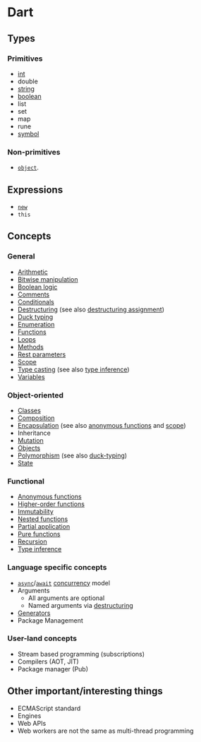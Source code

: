 # Dart

## Types

### Primitives

- [int][type-number]
- double
- [string][type-string]
- [boolean][type-boolean]
- list
- set
- map
- rune
- [symbol][type-symbol]

### Non-primitives

- [`object`][type-object].

[type-boolean]: ../../types/boolean.md
[type-function]: ../../types/function.md
[type-number]: ../../types/number.md
[type-object]: ../../types/object.md
[type-string]: ../../types/string.md
[type-symbol]: ../../types/symbol.md

## Expressions

- [`new`][keyword-new]
- `this`

## Concepts

### General

- [Arithmetic][concept-arithmetic]
- [Bitwise manipulation][concept-bitwise-manipulation]
- [Boolean logic][concept-boolean-logic]
- [Comments][concept-comments]
- [Conditionals][concept-conditionals]
- [Destructuring][concept-destructuring] (see also [destructuring assignment][concept-destructuring-assignment])
- [Duck typing][concept-duck-typing]
- [Enumeration][concept-enumeration]
- [Functions][concept-functions]
- [Loops][concept-loops]
- [Methods][concept-methods]
- [Rest parameters][concept-rest-parameters]
- [Scope][concept-scope]
- [Type casting][concept-type-casting] (see also [type inference][concept-type-inference])
- [Variables][concept-variables]

[concept-arithmetic]: ../../concepts/arithmetic.md
[concept-bitwise-manipulation]: ../../concepts/bitwise_manipulation.md
[concept-boolean-logic]: ../../concepts/boolean_logic.md
[concept-comments]: ../../concepts/comments.md
[concept-conditionals]: ../../concepts/conditionals.md
[concept-destructuring]: ../../concepts/destructuring.md
[concept-destructuring-assignment]: ../../concepts/destructuring_assignment.md
[concept-duck-typing]: ../../concepts/duck_typing.md
[concept-enumeration]: ../../concepts/enumeration.md
[concept-functions]: ../../concepts/functions.md
[concept-loops]: ../../concepts/loops.md
[concept-methods]: ../../concepts/methods.md
[concept-rest-parameters]: ../../concepts/rest_parameters.md
[concept-scope]: ../../concepts/scope.md
[concept-type-casting]: ../../concepts/type_casting.md
[concept-variables]: ../../concepts/variables.md

### Object-oriented

- [Classes][concept-classes]
- [Composition][concept-composition]
- [Encapsulation][concept-encapsulation] (see also [anonymous functions][concept-anonymous-functions] and [scope][concept-scope])
- Inheritance
- [Mutation][concept-mutation]
- [Objects][concept-objects]
- [Polymorphism][concept-polymorphism] (see also [duck-typing][concept-duck-typing])
- [State][concept-state]

[concept-classes]: ../../concepts/classes.md
[concept-composition]: ../../concepts/composition.md
[concept-encapsulation]: ../../concepts/encapsulation.md
[concept-inheritance]: ../../concepts/inheritance.md
[concept-mutation]: ../../concepts/mutation.md
[concept-objects]: ../../concepts/objects.md
[concept-polymorphism]: ../../concepts/polymorphism.md
[concept-state]: ../../concepts/state.md

### Functional

- [Anonymous functions][concept-anonymous-functions]
- [Higher-order functions][concept-higher-order-functions]
- [Immutability][concept-immutable]
- [Nested functions][concept-nested-functions]
- [Partial application][concept-partial-application]
- [Pure functions][concept-pure-functions]
- [Recursion][concept-recursion]
- [Type inference][concept-type-inference]

[concept-anonymous-functions]: ../../concepts/anonymous_functions.md
[concept-higher-order-functions]: ../../concepts/higher_order_functions.md
[concept-immutable]: ../../concepts/immutability.md
[concept-nested-functions]: ../../concepts/nested_functions.md
[concept-partial-application]: ../../concepts/partial_application.md
[concept-pure-functions]: ../../concepts/pure_functions.md
[concept-recursion]: ../../concepts/recursion.md
[concept-type-inference]: ../../concepts/type_inference.md

### Language specific concepts

- [`async`][keyword-async]/[`await`][keyword-await] [concurrency][concept-concurrency] model
- Arguments
  - All arguments are optional
  - Named arguments via [destructuring][concept-destructuring]
- [Generators][concept-generators]
- Package Management

[concept-concurrency]: ../../concepts/concurrency.md
[concept-generators]: ../../languages/dart/info/generators.md
[keyword-async]: ./keywords/async.md
[keyword-await]: ./keywords/await.md
[keyword-new]: ./keywords/new.md
[keyword-import]: ./keywords/import.md

### User-land concepts

- Stream based programming (subscriptions)
- Compilers (AOT, JIT)
- Package manager (Pub)

## Other important/interesting things

- ECMAScript standard
- Engines
- Web APIs
- Web workers are not the same as multi-thread programming
